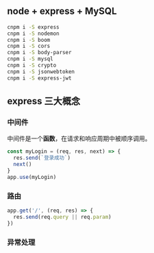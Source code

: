 ## node + express + MySQL

```bash
cnpm i -S express
cnpm i -S nodemon
cnpm i -S boom
cnpm i -S cors
cnpm i -S body-parser
cnpm i -S mysql
cnpm i -S crypto
cnpm i -S jsonwebtoken
cnpm i -S express-jwt
```

## express 三大概念
### 中间件

中间件是一个**函数**，在请求和响应周期中被顺序调用。

```javascript
const myLogin = (req, res, next) => {
  res.send(`登录成功`)
  next()
}
app.use(myLogin)
```

### 路由

```js
app.get('/', (req, res) => {
  res.send(req.query || req.param)
})
```

### 异常处理
